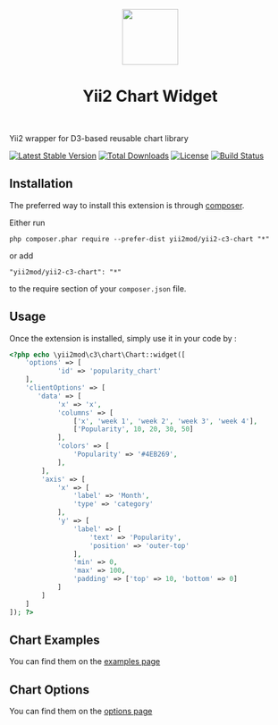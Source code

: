 <p align="center">
    <a href="https://github.com/yiisoft" target="_blank">
        <img src="https://avatars0.githubusercontent.com/u/993323" height="100px">
    </a>
    <h1 align="center">Yii2 Chart Widget</h1>
    <br>
</p>

Yii2 wrapper for D3-based reusable chart library

[![Latest Stable Version](https://poser.pugx.org/yii2mod/yii2-c3-chart/v/stable)](https://packagist.org/packages/yii2mod/yii2-c3-chart) [![Total Downloads](https://poser.pugx.org/yii2mod/yii2-c3-chart/downloads)](https://packagist.org/packages/yii2mod/yii2-c3-chart) [![License](https://poser.pugx.org/yii2mod/yii2-c3-chart/license)](https://packagist.org/packages/yii2mod/yii2-c3-chart)
[![Build Status](https://travis-ci.org/yii2mod/yii2-c3-chart.svg?branch=master)](https://travis-ci.org/yii2mod/yii2-c3-chart)

Installation 
------------

The preferred way to install this extension is through [composer](http://getcomposer.org/download/).

Either run

```
php composer.phar require --prefer-dist yii2mod/yii2-c3-chart "*"
```

or add

```
"yii2mod/yii2-c3-chart": "*"
```

to the require section of your `composer.json` file.


Usage
-----

Once the extension is installed, simply use it in your code by  :

```php
<?php echo \yii2mod\c3\chart\Chart::widget([
    'options' => [
            'id' => 'popularity_chart'
    ],
    'clientOptions' => [
       'data' => [
            'x' => 'x',
            'columns' => [
                ['x', 'week 1', 'week 2', 'week 3', 'week 4'],
                ['Popularity', 10, 20, 30, 50]
            ],
            'colors' => [
                'Popularity' => '#4EB269',
            ],
        ],
        'axis' => [
            'x' => [
                'label' => 'Month',
                'type' => 'category'
            ],
            'y' => [
                'label' => [
                    'text' => 'Popularity',
                    'position' => 'outer-top'
                ],
                'min' => 0,
                'max' => 100,
                'padding' => ['top' => 10, 'bottom' => 0]
            ]
        ]
    ]
]); ?>
```

Chart Examples 
----------------
You can find them on the [examples page](http://c3js.org/examples.html)


Chart Options 
----------------
You can find them on the [options page](http://c3js.org/reference.html)
